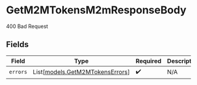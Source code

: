 # GetM2MTokensM2mResponseBody

400 Bad Request


## Fields

| Field                                                              | Type                                                               | Required                                                           | Description                                                        |
| ------------------------------------------------------------------ | ------------------------------------------------------------------ | ------------------------------------------------------------------ | ------------------------------------------------------------------ |
| `errors`                                                           | List[[models.GetM2MTokensErrors](../models/getm2mtokenserrors.md)] | :heavy_check_mark:                                                 | N/A                                                                |